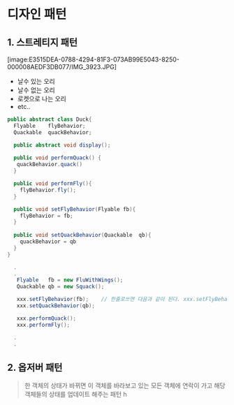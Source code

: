 # 디자인 패턴
## 1. 스트레티지 패턴 
[image:E3515DEA-0788-4294-81F3-073AB99E5043-8250-000008AEDF3DB077/IMG_3923.JPG]
* 날수 있는 오리
* 날수 없는 오리
* 로켓으로 나는 오리
* etc..

```java
public abstract class Duck{
  Flyable    flyBehavior;
  Quackable  quackBehavior;

  public abstract void display();
 
  public void performQuack() {
   quackBehavior.quack()
  }

  public void performFly(){
    flyBehavior.fly();
  }

  public void setFlyBehavior(Flyable fb){
    flyBehavior = fb;
  }
  
  public void setQuackBehavior(Quackable  qb){
    quackBehavior = qb
  }
}
```
```java
  .
  .
   Flyable   fb = new FluWithWings(); 
   Quackable qb = new Squack();

   xxx.setFlyBehavior(fb);    // 한줄로쓰면 다음과 같이 된다. xxx.setFlyBehavior(new FluWithWings());
   xxx.setQuackBehavior(qb);

   xxx.performQuack();
   xxx.performFly();

  .
  .
```

## 2. 옵저버 패턴
> 한 객체의 상태가 바뀌면 이 객체를 바라보고 있는 모든 객체에 연락이 가고 해당 객체들의 상태를 업데이트 해주는 패턴
h
